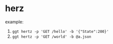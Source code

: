 # herz

example:

1. `ggt hertz -p 'GET /hello' -b '{"State":200}'`
2. `ggt hertz -p 'GET /world' -b @a.json`